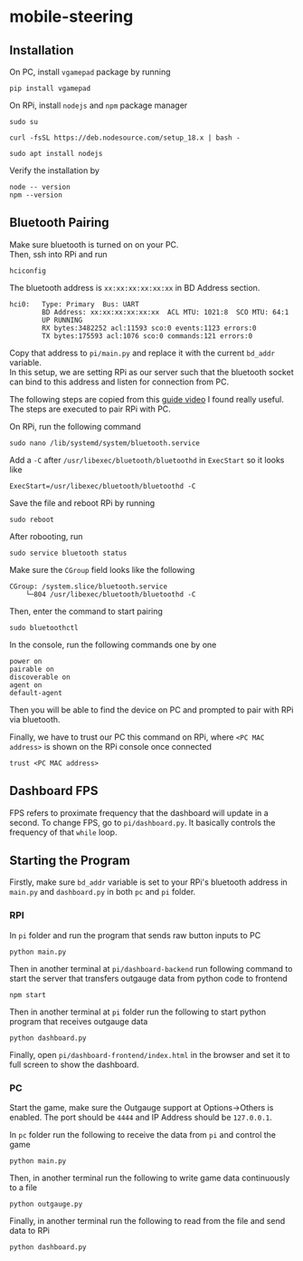 # mobile-steering

## Installation
On PC, install `vgamepad` package by running

    pip install vgamepad

On RPi, install `nodejs` and `npm` package manager

    sudo su

    curl -fsSL https://deb.nodesource.com/setup_18.x | bash -

    sudo apt install nodejs

Verify the installation by

    node -- version
    npm --version

## Bluetooth Pairing
Make sure bluetooth is turned on on your PC. \
Then, ssh into RPi and run

    hciconfig

The bluetooth address is `xx:xx:xx:xx:xx:xx` in BD Address section. 

    hci0:   Type: Primary  Bus: UART
            BD Address: xx:xx:xx:xx:xx:xx  ACL MTU: 1021:8  SCO MTU: 64:1
            UP RUNNING 
            RX bytes:3482252 acl:11593 sco:0 events:1123 errors:0
            TX bytes:175593 acl:1076 sco:0 commands:121 errors:0


Copy that address to `pi/main.py` and replace it with the current `bd_addr` variable. \
In this setup, we are setting RPi as our server such that the bluetooth socket can bind to this address and listen for connection from PC. 


The following steps are copied from this [guide video](https://www.youtube.com/watch?v=DmtJBc229Rg) I found really useful. The steps are executed to pair RPi with PC. 

On RPi, run the following command

    sudo nano /lib/systemd/system/bluetooth.service

Add a `-C` after `/usr/libexec/bluetooth/bluetoothd` in `ExecStart` so it looks like

    ExecStart=/usr/libexec/bluetooth/bluetoothd -C

Save the file and reboot RPi by running 

    sudo reboot

After robooting, run

    sudo service bluetooth status

Make sure the `CGroup` field looks like the following

    CGroup: /system.slice/bluetooth.service
        └─804 /usr/libexec/bluetooth/bluetoothd -C

Then, enter the command to start pairing

    sudo bluetoothctl

In the console, run the following commands one by one

    power on
    pairable on
    discoverable on
    agent on
    default-agent

Then you will be able to find the device on PC and prompted to pair with RPi via bluetooth. 

Finally, we have to trust our PC this command on RPi, where `<PC MAC address>` is shown on the RPi console once connected

    trust <PC MAC address>

## Dashboard FPS
FPS refers to proximate frequency that the dashboard will update in a second. To change FPS, go to `pi/dashboard.py`. It basically controls the frequency of that `while` loop.
    
## Starting the Program
Firstly, make sure `bd_addr` variable is set to your RPi's bluetooth address in `main.py` and `dashboard.py` in both `pc` and `pi` folder.
### RPI
In `pi` folder and run the program that sends raw button inputs to PC

    python main.py

Then in another terminal at `pi/dashboard-backend` run following command to start the server that transfers outgauge data from python code to frontend

    npm start

Then in another terminal at `pi` folder run the following to start python program that receives outgauge data

    python dashboard.py

Finally, open `pi/dashboard-frontend/index.html` in the browser and set it to full screen to show the dashboard.

### PC
Start the game, make sure the Outgauge support at Options->Others is enabled.  The port should be `4444` and IP Address should be `127.0.0.1`. 

In `pc` folder run the following to receive the data from `pi` and control the game

    python main.py

Then, in another terminal run the following to write game data continuously to a file

    python outgauge.py


Finally, in another terminal run the following to read from the file and send data to RPi

    python dashboard.py




